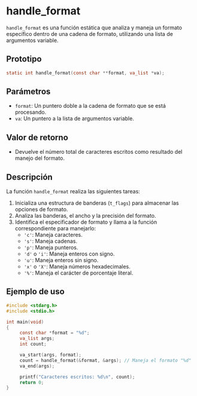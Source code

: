 # handle_format
`handle_format` es una función estática que analiza y maneja un formato específico dentro de una cadena de formato, utilizando una lista de argumentos variable.

## Prototipo
```c
static int handle_format(const char **format, va_list *va);
```

## Parámetros
- `format`: Un puntero doble a la cadena de formato que se está procesando.
- `va`: Un puntero a la lista de argumentos variable.

## Valor de retorno
- Devuelve el número total de caracteres escritos como resultado del manejo del formato.

## Descripción
La función `handle_format` realiza las siguientes tareas:
1. Inicializa una estructura de banderas (`t_flags`) para almacenar las opciones de formato.
2. Analiza las banderas, el ancho y la precisión del formato.
3. Identifica el especificador de formato y llama a la función correspondiente para manejarlo:
    - `'c'`: Maneja caracteres.
    - `'s'`: Maneja cadenas.
    - `'p'`: Maneja punteros.
    - `'d'` o `'i'`: Maneja enteros con signo.
    - `'u'`: Maneja enteros sin signo.
    - `'x'` o `'X'`: Maneja números hexadecimales.
    - `'%'`: Maneja el carácter de porcentaje literal.

## Ejemplo de uso
```c
#include <stdarg.h>
#include <stdio.h>

int main(void)
{
     const char *format = "%d";
     va_list args;
     int count;

     va_start(args, format);
     count = handle_format(&format, &args); // Maneja el formato "%d"
     va_end(args);

     printf("Caracteres escritos: %d\n", count);
     return 0;
}
```
